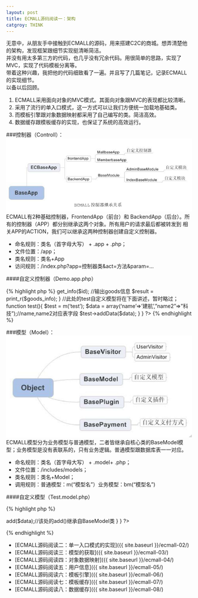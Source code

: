 ```yaml
---
layout: post
title: ECMALL源码阅读一：架构
catgroy: THINK
---
```


无意中，从朋友手中接触到ECMALL的源码，用来搭建C2C的商城。想弄清楚他的架构，发现框架跟细节实现挺清晰简洁。  
并没有用太多第三方的代码，也几乎没有冗余代码。用很简单的思路，实现了MVC，实现了代码模板分离等。  
带着这种兴趣，我把他的代码细致看了一遍。并且写了几篇笔记，记录ECMALL的实现细节。  
以备以后回顾。

1. ECMALL采用面向对象的MVC模式。其面向对象跟MVC的表现都比较清晰。
2. 采用了流行的单入口模式，这一方式可以让我们方便统一加载地基础类。
3. 而模板引擎跟对象数据映射都采用了自己编写的类。简洁高效。 
4. 数据缓存跟模板缓存的实现，也保证了系统的高效运行。


###控制器（Controll）：
![Alt text](/public/post/01.png)
ECMALL有2种基础控制器，FrontendApp（前台）和  BackendApp（后台）。所有的控制器（APP）都分别继承这两个对象。所有用户的请求最后都被转发到
相关APP的ACTION，我们可以继承这两种控制器创建自定义控制器。 
 
+ 命名规则：类名（首字母大写） + .app + .php；  
+ 文件位置：/app； 
+ 类名规则：类名+App  
+ 访问规则：/index.php?app=控制器类&act=方法&param=…  

####自定义控制器（Demo.app.php）

{% highlight php %}
     <?php
    /**
    * 控制器演示类
    * @author CTO
    */
    class DemoApp extends MallbaseApp{
	/**
	* 默认控制器方法
	* @return void
	*/
	Function index(){
		Echo __METHOD__;
	}
	/**
	* Goods方法对应Goods模型
	* @return void
	*/
	function goods(){
		//实例化goods
		$goods = m(‘goods’);
		$id = empty($_GET[‘id’]) ? 0 : intval($_GET[‘id’]);
		if(!$id){
			echo “Warning! Hacking!”;
			return;
		}
		//获取goods信息
		$goods_info = $goods->get_info($id);
		//输出goods信息
		$result = print_r($goods_info);
	}
	//此处的test自定义模型将在下面讲述，暂时略过；
	function test(){
		$test = m(‘test’);
		$data = array(‘name’=>’建航’,”name2”=>”科技”);//name,name2对应表字段
		$test->addData($data);
	}
    }
?>
{% endhighlight %}

###模型（Model）：
![Alt text](/public/post/02.png)
ECMALL模型分为业务模型与普通模型，二者皆继承自核心类的BaseModel模型；业务模型是没有表联系的，只有业务逻辑。普通模型跟数据库表一一对应。 
 
+ 命名规则：类名（首字母大写） + .model+ .php；  
+ 文件位置：/includes/models；  
+ 类名规则：类名+Model；  
+ 调用规则：普通模型：m(“模型名”）业务模型：bm(“模型名”) 
 
####自定义模型（Test.model.php）

{% highlight php %}
<?php
class TestModel extends BaseModel{
	/**
	* $table为表映射，$prikey为映射表的主键，$alias为表查询时的别名，
	*/
	$table=test;
	$prikey=id;
	$alias=test;
	$_name=test;
	/**
	* 增加数据演示
	* @author kichijyo;
	* @return void
	*/
	function addData($data){
		$this->add($data);//该处的add()继承自BaseModel类
	}
}
?>  
{% endhighlight %}


* [ECMALL源码阅读二：单一入口模式的实现]({{ site.baseurl }}/ecmall-02/)
* [ECMALL源码阅读三：模型的获取]({{ site.baseurl }}/ecmall-03/)
* [ECMALL源码阅读四：对象数据映射]({{ site.baseurl }}/ecmall-04/)
* [ECMALL源码阅读五：用户信息]({{ site.baseurl }}/ecmall-05/)
* [ECMALL源码阅读六：模板引擎]({{ site.baseurl }}/ecmall-06/)
* [ECMALL源码阅读七：模板缓存]({{ site.baseurl }}/ecmall-07/)
* [ECMALL源码阅读八：数据缓存]({{ site.baseurl }}/ecmall-08/)

